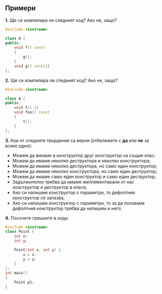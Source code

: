 ## Примери

**1.** Ще се компилира ли следният код? Ако не, защо?
```c++
#include <iostream>

class A {
public:
    void f() const
    {
        g();
    }
    void g() const{}
};
```

**2.** Ще се компилира ли следният код? Ако не, защо?
```c++
#include <iostream>

class A {
public:
    void t() {}
    void foo() const
    {
        t();
    }
};
```

**3.** Кои от следните твърдения са верни (отбележете с **да** или **не** за всяко едно):
 - Можем да викаме в конструктор друг конструктор на същия клас;
 - Можем да имаме няколко деструктора и няколко конструктора;
 - Можем да имаме няколко деструктора, но само един конструктор;
 - Можем да имаме няколко конструктора, но само един деструктор;
 - Можем да имаме само един конструктор и само един деструктор;
 - Задължително трябва да имаме имплементирани от нас конструктор и деструктор в класа;
 - Ако си напишем конструктор с параметри, то дефолтния конструктор се запазва;
 - Ако си напишем конструктор с параметри, то за да ползваме дефолтния конструктор трябва да напишем и него.



**4.** Посочете грешките в кода:
```c++
#include <iostream>
class Point {
    int x;
    int y;

    Point(int x, int y) {
        x = x;
        y = y;
    }
};
int main()
{
    Point p1;
}
```
